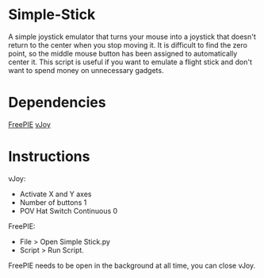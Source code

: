 # Simple-Stick
A simple joystick emulator that turns your mouse into a joystick that doesn't return to the center when you stop moving it. It is difficult to find the zero point, so the middle mouse button has been assigned to automatically center it. This script is useful if you want to emulate a flight stick and don't want to spend money on unnecessary gadgets.

# Dependencies
[FreePIE](https://github.com/AndersMalmgren/FreePIE)
[vJoy](https://www.vjoy.org/download-for-windows)

# Instructions
vJoy: 
- Activate X and Y axes 
- Number of buttons 1
- POV Hat Switch Continuous 0

FreePIE:
- File > Open Simple Stick.py
- Script > Run Script. 

FreePIE needs to be open in the background at all time, you can close vJoy.
